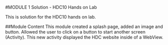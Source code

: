 #MODULE 1 Solution - HDC10 Hands on Lab

This is solution for the HDC10 hands on lab. 


##Module Content
This module created a splash page, added an image and button. Allowed the user to click on a button to start another screen (Activity). This new activity displayed the HDC website inside of a WebView. 